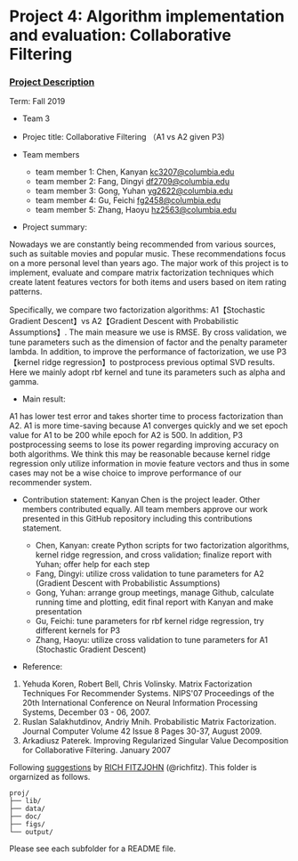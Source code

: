 # Project 4: Algorithm implementation and evaluation: Collaborative Filtering

### [Project Description](doc/project4_desc.md)

Term: Fall 2019

+ Team 3
+ Projec title: Collaborative Filtering （A1 vs A2 given P3)


+ Team members
	+ team member 1: Chen, Kanyan kc3207@columbia.edu
	+ team member 2: Fang, Dingyi df2709@columbia.edu
	+ team member 3: Gong, Yuhan yg2622@columbia.edu
	+ team member 4: Gu, Feichi fg2458@columbia.edu
	+ team member 5: Zhang, Haoyu hz2563@columbia.edu
	
	
+ Project summary: 

Nowadays we are constantly being recommended from various sources, such as suitable movies and popular music. These recommendations focus on a more personal level than years ago. The major work of this project is to implement, evaluate and compare matrix factorization techniques which create latent features vectors for both items and users based on item rating patterns.

Specifically, we compare two factorization algorithms: A1【Stochastic Gradient Descent】vs A2【Gradient Descent with Probabilistic Assumptions】. The main measure we use is RMSE. By cross validation, we tune parameters such as the dimension of factor and the penalty parameter lambda. In addition, to improve the performance of factorization, we use P3【kernel ridge regression】to postprocess previous optimal SVD results. Here we mainly adopt rbf kernel and tune its parameters such as alpha and gamma.


+ Main result: 

A1 has lower test error and takes shorter time to process factorization than A2. A1 is more time-saving because A1 converges quickly and we set epoch value for A1 to be 200 while epoch for A2 is 500. In addition, P3 postprocessing seems to lose its power regarding improving accuracy on both algorithms. We think this may be reasonable because kernel ridge regression only utilize information in movie feature vectors and thus in some cases may not be a wise choice to improve performance of our recommender system.


+ Contribution statement: Kanyan Chen is the project leader. Other members contributed equally. All team members approve our work presented in this GitHub repository including this contributions statement.
	+ Chen, Kanyan: create Python scripts for two factorization algorithms, kernel ridge regression, and cross validation; finalize report with Yuhan; offer help for each step
	+ Fang, Dingyi: utilize cross validation to tune parameters for A2 (Gradient Descent with Probabilistic Assumptions)
	+ Gong, Yuhan: arrange group meetings, manage Github, calculate running time and plotting, edit final report with Kanyan and make presentation
	+ Gu, Feichi: tune parameters for rbf kernel ridge regression, try different kernels for P3
	+ Zhang, Haoyu: utilize cross validation to tune parameters for A1 (Stochastic Gradient Descent)


+ Reference:
1. Yehuda Koren, Robert Bell, Chris Volinsky. Matrix Factorization Techniques For Recommender Systems. NIPS'07 Proceedings of the 20th International Conference on Neural Information Processing Systems, December 03 - 06, 2007.
2. Ruslan Salakhutdinov, Andriy Mnih. Probabilistic Matrix Factorization. Journal Computer Volume 42 Issue 8 Pages 30-37, August 2009. 
3. Arkadiusz Paterek. Improving Regularized Singular Value Decomposition for Collaborative Filtering. January 2007

Following [suggestions](http://nicercode.github.io/blog/2013-04-05-projects/) by [RICH FITZJOHN](http://nicercode.github.io/about/#Team) (@richfitz). This folder is orgarnized as follows.

```
proj/
├── lib/
├── data/
├── doc/
├── figs/
└── output/
```

Please see each subfolder for a README file.
